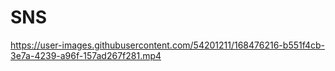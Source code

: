 # SNS




https://user-images.githubusercontent.com/54201211/168476216-b551f4cb-3e7a-4239-a96f-157ad267f281.mp4

